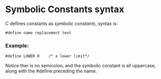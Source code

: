 # Symbolic Constants syntax

C defines constants as *symbolic constants*, syntax is:

`#define name replacement text`

### Example:

`#define LOWER 0    /* a lower limit*/`

Notice ther is no semicolon, and the symbolic constant is all uppercase, along with the #define preceding the name.
